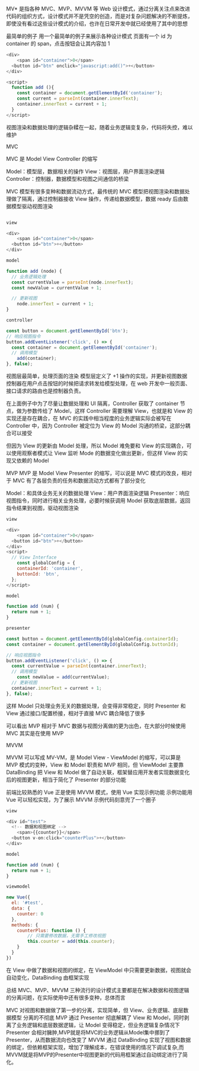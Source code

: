 MV* 是指各种 MVC、MVP、MVVM 等 Web 设计模式，通过分离关注点来改进代码的组织方式，设计模式并不是凭空的创造，而是对复杂问题解决的不断提炼，即使没有看过这些设计模式的介绍，也许在日常开发中就已经使用了其中的思想

最简单的例子
用一个最简单的例子来展示各种设计模式
页面有一个 id 为 container 的 span，点击按钮会让其内容加 1
```javascript
<div>
    <span id="container">0</span>
  <button id="btn" onclick="javascript:add()">+</button>
</div>

<script>
  function add (){
    const container = document.getElementById('container');
    const current = parseInt(container.innerText);
    container.innerText = current + 1;
  }
</script>
```
视图渲染和数据处理的逻辑杂糅在一起，随着业务逻辑变复杂，代码将失控，难以维护

MVC

MVC 是 Model View Controller 的缩写

Model：模型层，数据相关的操作
View：视图层，用户界面渲染逻辑
Controller：控制器，数据模型和视图之间通信的桥梁

MVC 模型有很多变种和数据流动方式，最传统的 MVC 模型把视图渲染和数据处理做了隔离，通过控制器接收 View 操作，传递给数据模型，数据 ready 后由数据模型驱动视图渲染
```javascript

view

<div>
    <span id="container">0</span>
  <button id="btn">+</button>
</div>

model

function add (node) {
  // 业务逻辑处理
  const currentValue = parseInt(node.innerText);
  const newValue = currentValue + 1;

  // 更新视图
    node.innerText = current + 1;
}

controller

const button = document.getElementById('btn');
// 响应视图指令
button.addEventListener('click', () => {
  const container = document.getElementById('container');
  // 调用模型
    add(container);
}, false);

```

视图层最简单，处理页面的渲染
模型层定义了 +1 操作的实现，并更新视图数据
控制器在用户点击按钮的时候把请求转发给模型处理，在 web 开发中一般页面、接口请求的路由也是控制器负责。

在上面例子中为了尽量让数据处理和 UI 隔离，Controller 获取了 container 节点，做为参数传给了 Model，这样 Controller 需要理解 View，也就是和 View 的实现还是存在耦合，在 MVC 的实践中相当程度的业务逻辑实际会被写在 Controller 中，因为 Controller 被定位为 View 的 Model 沟通的桥梁，这部分耦合可以接受

但因为 View 的更新由 Model 处理，所以 Model 难免要和 View 的实现耦合，可以使用观察者模式让 View 监听 Mode 的数据变化做出更新，但这样 View 的实现又依赖的 Model

MVP
MVP 是 Model View Presenter 的缩写，可以说是 MVC 模式的改良，相对于 MVC 有了各层负责的任务和数据流动方式都有了部分变化

Model：和具体业务无关的数据处理
View：用户界面渲染逻辑
Presenter：响应视图指令，同时进行相关业务处理，必要时候获调用 Model 获取底层数据，返回指令结果到视图，驱动视图渲染

```javascript
view

<div>
    <span id="container">0</span>
  <button id="btn">+</button>
</div>
<script>
  // View Interface
    const globalConfig = {
    containerId: 'container',
    buttonId: 'btn',
  };
</script>

model

function add (num) {
  return num + 1;
}

presenter

const button = document.getElementById(globalConfig.containerId);
const container = document.getElementById(globalConfig.buttonId);

// 响应视图指令
button.addEventListener('click', () => {
  const currentValue = parseInt(container.innerText);
  // 调用模型
    const newValue = add(currentValue);
  // 更新视图
  container.innerText = current + 1;
}, false);

```

这样 Model 只处理业务无关的数据处理，会变得非常稳定，同时 Presenter 和 View 通过接口/配置桥接，相对于直接 MVC 耦合降低了很多

可以看出 MVP 相对于 MVC 数据与视图分离做的更为出色，在大部分时候使用 MVC 其实是在使用 MVP

MVVM

MVVM 可以写成 MV-VM，是 Model View - ViewModel 的缩写，可以算是 MVP 模式的变种，View 和 Model 职责和 MVP 相同，但 ViewModel 主要靠 DataBinding 把 View 和 Model 做了自动关联，框架替应用开发者实现数据变化后的视图更新，相当于简化了 Presenter 的部分功能

前端比较熟悉的 Vue 正是使用 MVVM 模式，使用 Vue 实现示例功能
示例功能用 Vue 可以轻松实现，为了展示 MVVM 示例代码刻意兜了一个圈子


```javascript
view

<div id="test">
  <!-- 数据和视图绑定 -->
    <span>{{counter}}</span>
  <button v-on:click="counterPlus">+</button>
</div>

model

function add (num) {
  return num + 1;
}

viewmodel

new Vue({
  el: '#test',
  data: {
    counter: 0
  },
  methods: {
    counterPlus: function () {
        // 只需要修改数据，无需手工修改视图
        this.counter = add(this.counter);
    }
  }
})

```
在 View 中做了数据和视图的绑定，在 ViewModel 中只需要更新数据，视图就会自动变化，DataBinding 由框架实现

总结
MVC、MVP、MVVM 三种流行的设计模式主要都是在解决数据和视图逻辑的分离问题，在实际使用中还有很多变种，总体而言

MVC 对视图和数据做了第一步的分离，实现简单，但 View、业务逻辑、底层数据模型 分离的不彻底
MVP 通过 Presenter 彻底解耦了 View 和 Model，同时剥离了业务逻辑和底层数据逻辑，让 Model 变得稳定，但业务逻辑复杂情况下 Presenter 会相对臃肿,MVP就是将MVC的业务逻辑从Model集中挪到了Presenter，从而数据流向也改变了
MVVM 通过 DataBinding 实现了视图和数据的绑定，但依赖框架实现，增加了理解成本，在错误使用的情况下调试复杂,而MVVM就是将MVP的Presenter中视图更新的代码用框架通过自动绑定进行了简化。